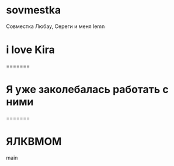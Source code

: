 # sovmestka
Совместка Любау, Сереги и меня
 lemn
# i love Kira
=======
# Я уже заколебалась работать с ними
=======
# ЯЛКВМОМ
main
